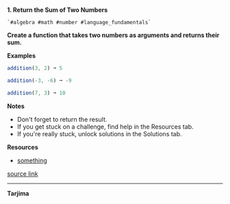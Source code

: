 **1. Return the Sum of Two Numbers**
   
    `#algebra #math #number #language_fundamentals`

**Create a function that takes two numbers as arguments and returns their sum.**

**Examples**
```js
addition(3, 2) ➞ 5

addition(-3, -6) ➞ -9

addition(7, 3) ➞ 10
```
**Notes**
- Don't forget to return the result.
- If you get stuck on a challenge, find help in the Resources tab.
- If you're really stuck, unlock solutions in the Solutions tab.

**Resources**
- [something](https://link.com)

[source link](https://edabit.com/challenge/3LpBLgNRyaHMvNb4j)


---------------
**Tarjima**